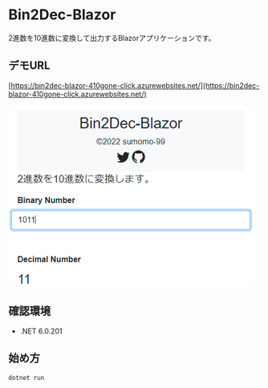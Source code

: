 # Bin2Dec-Blazor
2進数を10進数に変換して出力するBlazorアプリケーションです。

## デモURL
[https://bin2dec-blazor-410gone-click.azurewebsites.net/](https://bin2dec-blazor-410gone-click.azurewebsites.net/)
  
![Demo ScreenShot](Images/screenshot.png)

## 確認環境
- .NET 6.0.201

## 始め方
```
dotnet run
```
